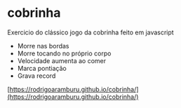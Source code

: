 # cobrinha

Exercicio do clássico jogo da cobrinha feito em javascript

- Morre nas bordas
- Morre tocando no próprio corpo
- Velocidade aumenta ao comer
- Marca pontiação
- Grava record

[https://rodrigoaramburu.github.io/cobrinha/](https://rodrigoaramburu.github.io/cobrinha/)
